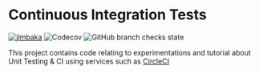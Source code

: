 # Continuous Integration Tests
[![jlmbaka](https://img.shields.io/circleci/build/gh/jlmbaka/contineous-integration-test)](https://circleci.com/gh/jlmbaka/contineous-integration-test)
![Codecov](https://img.shields.io/codecov/c/github/jlmbaka/contineous-integration-test)
![GitHub branch checks state](https://img.shields.io/github/checks-status/jlmbaka/contineous-integration-test/master)

This project contains code relating to experimentations and tutorial about Unit Testing & CI using services such as [CircleCI](https://circleci.com/)
